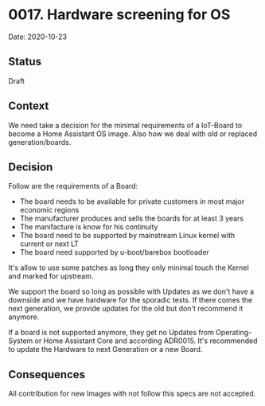 # 0017. Hardware screening for OS

Date: 2020-10-23

## Status

Draft

## Context

We need take a decision for the minimal requirements of a IoT-Board to become a Home Assistant OS image.
Also how we deal with old or replaced generation/boards.

## Decision

Follow are the requirements of a Board:

- The board needs to be available for private customers in most major economic regions
- The manufacturer produces and sells the boards for at least 3 years
- The manifacture is know for his continuity
- The board need to be supported by mainstream Linux kernel with current or next LT
- The board need supported by u-boot/barebox bootloader

It's allow to use some patches as long they only minimal touch the Kernel and marked for upstream.

We support the board so long as possible with Updates as we don't have a downside and we have hardware
for the sporadic tests. If there comes the next generation, we provide updates for the old but don't recommend it anymore.

If a board is not supported anymore, they get no Updates from Operating-System or Home Assistant Core and according ADR0015.
It's recommended to update the Hardware to next Generation or a new Board.

## Consequences

All contribution for new Images with not follow this specs are not accepted.
